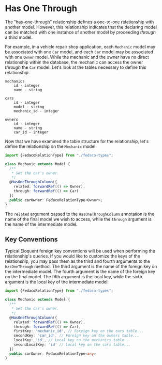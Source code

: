 # Has One Through

The "has-one-through" relationship defines a one-to-one relationship with another model. However, this relationship indicates that the declaring model can be matched with one instance of another model by proceeding _through_ a third model.

For example, in a vehicle repair shop application, each `Mechanic` model may be associated with one `Car` model, and each `Car` model may be associated with one `Owner` model. While the mechanic and the owner have no direct relationship within the database, the mechanic can access the owner _through_ the `Car` model. Let's look at the tables necessary to define this relationship:

    mechanics
        id - integer
        name - string

    cars
        id - integer
        model - string
        mechanic_id - integer

    owners
        id - integer
        name - string
        car_id - integer

Now that we have examined the table structure for the relationship, let's define the relationship on the `Mechanic` model:

```typescript
import {FedacoRelationType} from "./fedaco-types";

class Mechanic extends Model {
  /**
   * Get the car's owner.
   */
  @HasOneThroughColumn({
    related: forwardRef(() => Owner),
    through: forwardRef(() => Car)
  })
  public carOwner: FedacoRelationType<Owner>;
}
```

The `related` argument passed to the `HasOneThroughColumn` annotation is the name of the final model we wish to access, while the `through` argument is the name of the intermediate model.

## Key Conventions

Typical Eloquent foreign key conventions will be used when performing the relationship's queries. If you would like to customize the keys of the relationship, you may pass them as the third and fourth arguments to the `hasOneThrough` method. The third argument is the name of the foreign key on the intermediate model. The fourth argument is the name of the foreign key on the final model. The fifth argument is the local key, while the sixth argument is the local key of the intermediate model:

```typescript
import {FedacoRelationType} from "./fedaco-types";

class Mechanic extends Model {
  /**
   * Get the car's owner.
   */
  @HasOneThroughColumn({
    related: forwardRef(() => Owner),
    through: forwardRef(() => Car),
    firstKey: 'mechanic_id', // Foreign key on the cars table...
    secondKey: 'car_id', // Foreign key on the owners table...
    localKey: 'id', // Local key on the mechanics table...
    secondLocalKey: 'id' // Local key on the cars table...
  })
  public carOwner: FedacoRelationType<any>
}
```